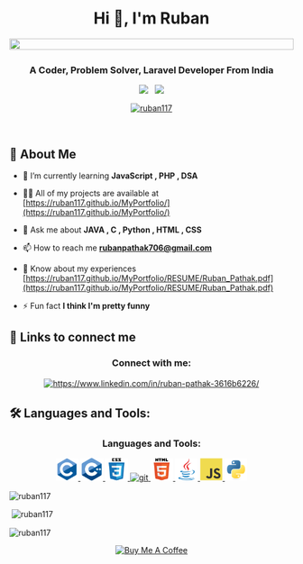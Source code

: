 <h1 align="center">Hi 👋, I'm Ruban</h1>
<img align="center" width="100%" height="50%" src="https://camo.githubusercontent.com/8bf6f6d78abc81fcf9c49f10649423e73ea44bc248e83aaae8759d401c829a84/68747470733a2f2f70687973696373677572756b756c2e66696c65732e776f726470726573732e636f6d2f323031392f30322f6368617261637465722d312e676966">
<h3 align="center">A Coder, Problem Solver, Laravel Developer From India</h3>

<p align="center"><img src="https://komarev.com/ghpvc/?username=sutampaul990&style=flat&labelColor=black&logo=awesomelists&label=PROFILE+VIEWS&color=fc620f"> &nbsp; <img src="https://img.shields.io/github/last-commit/ruban117/ruban117?logo=markdown&label=LAST+UPDATE&color=FDCD0F&style=flat"></p>


<p align="center"> <a href="https://github.com/ryo-ma/github-profile-trophy"><img src="https://github-profile-trophy.vercel.app/?username=ruban117" alt="ruban117" /></a> </p>

<p align="center"> <a href="https://twitter.com/" target="blank"><img src="https://img.shields.io/twitter/follow/?logo=twitter&style=for-the-badge" alt="" /></a> </p>

## 🚀 About Me

- 🌱 I’m currently learning **JavaScript , PHP , DSA**

- 👨‍💻 All of my projects are available at [https://ruban117.github.io/MyPortfolio/](https://ruban117.github.io/MyPortfolio/)

- 💬 Ask me about **JAVA , C , Python , HTML , CSS**

- 📫 How to reach me **rubanpathak706@gmail.com**

- 📄 Know about my experiences [https://ruban117.github.io/MyPortfolio/RESUME/Ruban_Pathak.pdf](https://ruban117.github.io/MyPortfolio/RESUME/Ruban_Pathak.pdf)

- ⚡ Fun fact **I think I'm pretty funny**

## 🔭 Links to connect me
<h3 align="center">Connect with me:</h3>
<p align="center">
<a href="https://linkedin.com/in/https://www.linkedin.com/in/ruban-pathak-3616b6226/" target="blank"><img align="center" src="https://raw.githubusercontent.com/rahuldkjain/github-profile-readme-generator/master/src/images/icons/Social/linked-in-alt.svg" alt="https://www.linkedin.com/in/ruban-pathak-3616b6226/" height="30" width="40" /></a>
</p>

## 🛠️ Languages and Tools:

<h3 align="center">Languages and Tools:</h3>
<p align="center"> <a href="https://www.cprogramming.com/" target="_blank" rel="noreferrer"> <img src="https://raw.githubusercontent.com/devicons/devicon/master/icons/c/c-original.svg" alt="c" width="40" height="40"/> </a> <a href="https://www.w3schools.com/cpp/" target="_blank" rel="noreferrer"> <img src="https://raw.githubusercontent.com/devicons/devicon/master/icons/cplusplus/cplusplus-original.svg" alt="cplusplus" width="40" height="40"/> </a> <a href="https://www.w3schools.com/css/" target="_blank" rel="noreferrer"> <img src="https://raw.githubusercontent.com/devicons/devicon/master/icons/css3/css3-original-wordmark.svg" alt="css3" width="40" height="40"/> </a> <a href="https://git-scm.com/" target="_blank" rel="noreferrer"> <img src="https://www.vectorlogo.zone/logos/git-scm/git-scm-icon.svg" alt="git" width="40" height="40"/> </a> <a href="https://www.w3.org/html/" target="_blank" rel="noreferrer"> <img src="https://raw.githubusercontent.com/devicons/devicon/master/icons/html5/html5-original-wordmark.svg" alt="html5" width="40" height="40"/> </a> <a href="https://www.java.com" target="_blank" rel="noreferrer"> <img src="https://raw.githubusercontent.com/devicons/devicon/master/icons/java/java-original.svg" alt="java" width="40" height="40"/> </a> <a href="https://developer.mozilla.org/en-US/docs/Web/JavaScript" target="_blank" rel="noreferrer"> <img src="https://raw.githubusercontent.com/devicons/devicon/master/icons/javascript/javascript-original.svg" alt="javascript" width="40" height="40"/> </a> <a href="https://www.python.org" target="_blank" rel="noreferrer"> <img src="https://raw.githubusercontent.com/devicons/devicon/master/icons/python/python-original.svg" alt="python" width="40" height="40"/> </a> </p>




<p><img align="center" src="https://github-readme-stats.vercel.app/api/top-langs?username=ruban117&show_icons=true&locale=en&layout=compact" alt="ruban117" /></p>

<p>&nbsp;<img align="center" src="https://github-readme-stats.vercel.app/api?username=ruban117&show_icons=true&locale=en" alt="ruban117" /></p>

<p><img align="center" src="https://github-readme-streak-stats.herokuapp.com/?user=ruban117&" alt="ruban117" /></p>
<p align="center"><a href="https://www.buymeacoffee.com/ruban117" target="_blank"><img src="https://cdn.buymeacoffee.com/buttons/v2/default-yellow.png" alt="Buy Me A Coffee" style="height: 60px !important;width: 217px !important;" ></a></p>
